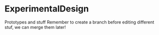 # ExperimentalDesign
Prototypes and stuff
Remember to create a branch before editing different stuf, we can merge them later!
